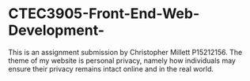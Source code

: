 # CTEC3905-Front-End-Web-Development-

This is an assignment submission by Christopher Millett P15212156. The theme of my website is personal privacy, namely how individuals may ensure their privacy remains intact online and in the real world.

